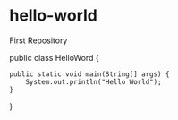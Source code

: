 # hello-world
First Repository

public class HelloWord {

	public static void main(String[] args) {
		System.out.println("Hello World");
	}
}
